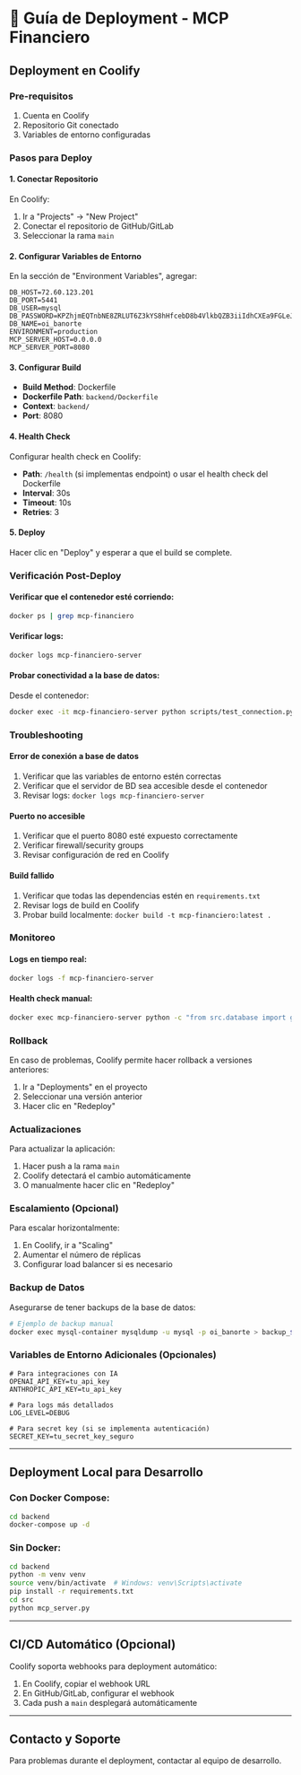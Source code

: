 # 🚀 Guía de Deployment - MCP Financiero

## Deployment en Coolify

### Pre-requisitos

1. Cuenta en Coolify
2. Repositorio Git conectado
3. Variables de entorno configuradas

### Pasos para Deploy

#### 1. Conectar Repositorio

En Coolify:
1. Ir a "Projects" → "New Project"
2. Conectar el repositorio de GitHub/GitLab
3. Seleccionar la rama `main`

#### 2. Configurar Variables de Entorno

En la sección de "Environment Variables", agregar:

```env
DB_HOST=72.60.123.201
DB_PORT=5441
DB_USER=mysql
DB_PASSWORD=KPZhjmEQTnbNE8ZRLUT6Z3kYS8hHfcebD8b4VlkbQZB3iiIdhCXEa9FGLeJhL2RO
DB_NAME=oi_banorte
ENVIRONMENT=production
MCP_SERVER_HOST=0.0.0.0
MCP_SERVER_PORT=8080
```

#### 3. Configurar Build

- **Build Method**: Dockerfile
- **Dockerfile Path**: `backend/Dockerfile`
- **Context**: `backend/`
- **Port**: 8080

#### 4. Health Check

Configurar health check en Coolify:
- **Path**: `/health` (si implementas endpoint) o usar el health check del Dockerfile
- **Interval**: 30s
- **Timeout**: 10s
- **Retries**: 3

#### 5. Deploy

Hacer clic en "Deploy" y esperar a que el build se complete.

### Verificación Post-Deploy

#### Verificar que el contenedor esté corriendo:

```bash
docker ps | grep mcp-financiero
```

#### Verificar logs:

```bash
docker logs mcp-financiero-server
```

#### Probar conectividad a la base de datos:

Desde el contenedor:
```bash
docker exec -it mcp-financiero-server python scripts/test_connection.py
```

### Troubleshooting

#### Error de conexión a base de datos

1. Verificar que las variables de entorno estén correctas
2. Verificar que el servidor de BD sea accesible desde el contenedor
3. Revisar logs: `docker logs mcp-financiero-server`

#### Puerto no accesible

1. Verificar que el puerto 8080 esté expuesto correctamente
2. Verificar firewall/security groups
3. Revisar configuración de red en Coolify

#### Build fallido

1. Verificar que todas las dependencias estén en `requirements.txt`
2. Revisar logs de build en Coolify
3. Probar build localmente: `docker build -t mcp-financiero:latest .`

### Monitoreo

#### Logs en tiempo real:

```bash
docker logs -f mcp-financiero-server
```

#### Health check manual:

```bash
docker exec mcp-financiero-server python -c "from src.database import get_db_connection; print(get_db_connection().test_connection())"
```

### Rollback

En caso de problemas, Coolify permite hacer rollback a versiones anteriores:

1. Ir a "Deployments" en el proyecto
2. Seleccionar una versión anterior
3. Hacer clic en "Redeploy"

### Actualizaciones

Para actualizar la aplicación:

1. Hacer push a la rama `main`
2. Coolify detectará el cambio automáticamente
3. O manualmente hacer clic en "Redeploy"

### Escalamiento (Opcional)

Para escalar horizontalmente:

1. En Coolify, ir a "Scaling"
2. Aumentar el número de réplicas
3. Configurar load balancer si es necesario

### Backup de Datos

Asegurarse de tener backups de la base de datos:

```bash
# Ejemplo de backup manual
docker exec mysql-container mysqldump -u mysql -p oi_banorte > backup_$(date +%Y%m%d).sql
```

### Variables de Entorno Adicionales (Opcionales)

```env
# Para integraciones con IA
OPENAI_API_KEY=tu_api_key
ANTHROPIC_API_KEY=tu_api_key

# Para logs más detallados
LOG_LEVEL=DEBUG

# Para secret key (si se implementa autenticación)
SECRET_KEY=tu_secret_key_seguro
```

---

## Deployment Local para Desarrollo

### Con Docker Compose:

```bash
cd backend
docker-compose up -d
```

### Sin Docker:

```bash
cd backend
python -m venv venv
source venv/bin/activate  # Windows: venv\Scripts\activate
pip install -r requirements.txt
cd src
python mcp_server.py
```

---

## CI/CD Automático (Opcional)

Coolify soporta webhooks para deployment automático:

1. En Coolify, copiar el webhook URL
2. En GitHub/GitLab, configurar el webhook
3. Cada push a `main` desplegará automáticamente

---

## Contacto y Soporte

Para problemas durante el deployment, contactar al equipo de desarrollo.

